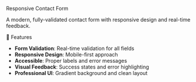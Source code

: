  Responsive Contact Form

A modern, fully-validated contact form with responsive design and real-time feedback.

 🚀 Features

- **Form Validation**: Real-time validation for all fields
- **Responsive Design**: Mobile-first approach
- **Accessible**: Proper labels and error messages
- **Visual Feedback**: Success states and error highlighting
- **Professional UI**: Gradient background and clean layout


